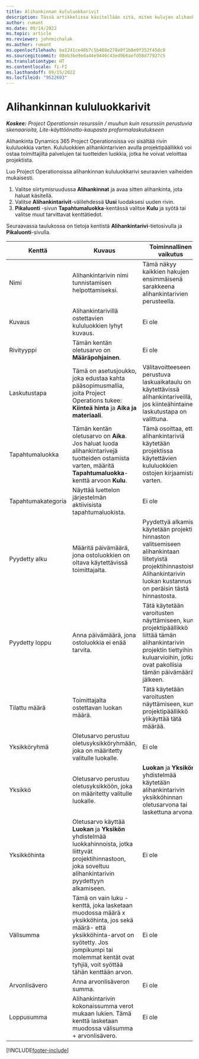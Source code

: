 ```yaml
---
title: Alihankinnan kululuokkarivit
description: Tässä artikkelissa käsitellään sitä, miten kulujen alihankintarivejä voidaan kirjata ja käyttää kenttiä toimittajilta ostetun ajan kirjaamiseen.
author: rumant
ms.date: 09/14/2022
ms.topic: article
ms.reviewer: johnmichalak
ms.author: rumant
ms.openlocfilehash: ba1241ce40b7c5b488e278e8f1b8e9f352f45dc8
ms.sourcegitcommit: 08eb3be9eda44e9446c43ed9b6aefd58d77927c5
ms.translationtype: HT
ms.contentlocale: fi-FI
ms.lasthandoff: 09/15/2022
ms.locfileid: "9522603"
---
```

#  <a name="subcontract-lines-for-expense-categories"></a>Alihankinnan kululuokkarivit

_**Koskee:** Project Operationsin resurssiin / muuhun kuin resurssiin perustuvia skenaarioita, Lite-käyttöönotto-kaupasta proformalaskutukseen_

Alihankinta Dynamics 365 Project Operationsissa voi sisältää rivin kululuokkia varten. Kululuokkien alihankintarivien avulla projektipäällikkö voi ostaa toimittajilta palvelujen tai tuotteiden luokkia, jotka he voivat veloittaa projektista.

Luo Project Operationsissa alihankinnan kululuokkarivi seuraavien vaiheiden mukaisesti.

1. Valitse siirtymisruudussa **Alihankinnat** ja avaa sitten alihankinta, jota haluat käsitellä.
2. Valitse **Alihankintarivit**-välilehdessä **Uusi** luodaksesi uuden rivin.
3. **Pikaluonti** -sivun **Tapahtumaluokka**-kentässä valitse **Kulu** ja syötä tai valitse muut tarvittavat kenttätiedot.

Seuraavassa taulukossa on tietoja kentistä **Alihankintarivi**-tietosivulla ja **Pikaluonti**-sivulla.

| **Kenttä** | **Kuvaus** | **Toiminnallinen vaikutus** |
| --- | --- | --- |
| Nimi | Alihankintarivin nimi tunnistamisen helpottamiseksi. | Tämä näkyy kaikkien hakujen ensimmäisenä sarakkeena alihankintarivien perusteella. |
| Kuvaus | Alihankintarivillä ostettavien kululuokkien lyhyt kuvaus. | Ei ole |
|Rivityyppi | Tämän kentän oletusarvo on **Määräpohjainen**. |Ei ole |
| Laskutustapa | Tämä on asetusjoukko, joka edustaa kahta pääsopimusmallia, joita Project Operations tukee: **Kiinteä hinta** ja **Aika ja materiaali**. | Välitavoitteeseen perustuva laskuaikataulu on käytettävissä alihankintariveillä, jos kiinteähintainen laskutustapa on valittuna. |
| Tapahtumaluokka | Tämän kentän oletusarvo on **Aika**. Jos haluat luoda alihankintarivejä tuotteiden ostamista varten, määritä **Tapahtumaluokka**-kenttä arvoon **Kulu**.  | Tämä osoittaa, että alihankintariviä käytetään projektissa käytettävien kululuokkien ostojen kirjaamista varten. |
| Tapahtumakategoria | Näyttää luettelon järjestelmän aktiivisista tapahtumaluokista. |Ei ole |
| Pyydetty alku | Määritä päivämäärä, jona ostoluokkien on oltava käytettävissä toimittajalta. | Pyydettyä alkamista käytetään projektin hinnaston valitsemiseen alihankintaan liitetyistä projektihinnastoista. Alihankintarivin luokan kustannus on peräisin tästä hinnastosta. |
| Pyydetty loppu | Anna päivämäärä, jona ostoluokkia ei enää tarvita. | Tätä käytetään varoitusten näyttämiseen, kun projektipäällikkö liittää tämän alihankintarivin projektin tiettyihin kuluarvioihin, jotka ovat pakollisia tämän päivämäärän jälkeen. |
| Tilattu määrä | Toimittajalta ostettavan luokan määrä. | Tätä käytetään varoitusten näyttämiseen, kun projektipäällikkö ylikäyttää tätä määrää.|
| Yksikköryhmä | Oletusarvo perustuu oletusyksikköryhmään, joka on määritetty valitulle luokalle. |Ei ole |
| Yksikkö | Oletusarvo perustuu oletusyksikköön, joka on määritetty valitulle luokalle.  | **Luokan** ja **Yksikön** yhdistelmää käytetään alihankintarivin yksikköhinnan oletusarvona tai laskettuna arvona.  |
| Yksikköhinta | Oletusarvo käyttää **Luokan** ja **Yksikön** yhdistelmää luokkahinnoista, jotka liittyvät projektihinnastoon, joka soveltuu alihankintarivin pyydettyyn alkamiseen. |Ei ole |
| Välisumma | Tämä on vain luku -kenttä, joka lasketaan muodossa määrä x yksikköhinta, jos sekä määrä- että yksikköhinta-arvot on syötetty. Jos jompikumpi tai molemmat kentät ovat tyhjiä, voit syöttää tähän kenttään arvon. |Ei ole |
| Arvonlisävero | Anna arvonlisäveron summa. |Ei ole |
| Loppusumma | Alihankintarivin kokonaissumma verot mukaan lukien. Tämä kenttä lasketaan muodossa välisumma + arvonlisävero. |Ei ole |


[!INCLUDE[footer-include](../../includes/footer-banner.md)]
